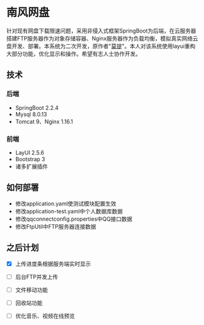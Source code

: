 # 南风网盘

针对现有网盘下载限速问题，采用非侵入式框架SpringBoot为后端，在云服务器搭建FTP服务器作为对象存储容器、Nginx服务器作为负载均衡，模拟真实网络云盘开发、部署。本系统为二次开发，原作者"[莫提](http://xuewei.world/)"。本人对该系统使用layui重构大部分功能，优化显示和操作。希望有志人士协作开发。

## 技术

### 后端

- SpringBoot 2.2.4
- Mysql 8.0.13
- Tomcat 9、Nginx 1.16.1

### 前端

- LayUI 2.5.6
- Bootstrap 3
- 诸多扩展插件

## 如何部署

- 修改application.yaml使测试模块配置生效
- 修改application-test.yaml中个人数据库数据
- 修改qqconnectconfig.properties中QQ接口数据
- 修改FtpUtil中FTP服务器连接数据

## 之后计划

- [x] 上传进度条根据服务端实时显示

- [ ] 后台FTP并发上传
- [ ] 文件移动功能
- [ ] 回收站功能
- [ ] 优化音乐、视频在线预览